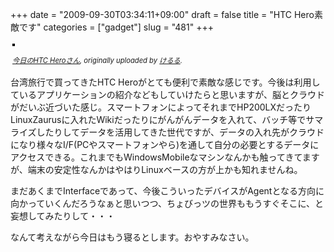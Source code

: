 +++
date = "2009-09-30T03:34:11+09:00"
draft = false
title = "HTC Hero素敵です"
categories = ["gadget"]
slug = "481"
+++

<div style="text-align: left; padding: 3px;"><a title="photo sharing" href="http://www.flickr.com/photos/keruru/3966824262/"><em><img style="border: solid 2px #000000;" src="http://farm3.static.flickr.com/2468/3966824262_bcd1e0369e.jpg" alt="" /></em></a>

<span style="font-size: 0.8em; margin-top: 0px;"><a href="http://www.flickr.com/photos/keruru/3966824262/"><em>今日のHTC Heroさん</em></a><em>, originally uploaded by </em><a href="http://www.flickr.com/people/keruru/"><em>けるる</em></a><em>.</em></span><em> </em></div>
台湾旅行で買ってきたHTC Heroがとても便利で素敵な感じです。今後は利用しているアプリケーションの紹介などもしていけたらと思いますが、脳とクラウドがだいぶ近づいた感じ。スマートフォンによってそれまでHP200LXだったりLinuxZaurusに入れたWikiだったりにがんがんデータを入れて、バッチ等でサマライズしたりしてデータを活用してきた世代ですが、データの入れ先がクラウドになり様々なI/F(PCやスマートフォンやら)を通して自分の必要とするデータにアクセスできる。これまでもWindowsMobileなマシンなんかも触ってきてますが、端末の安定性なんかはやはりLinuxベースの方が上かも知れませんね。

まだあくまでInterfaceであって、今後こういったデバイスがAgentとなる方向に向かっていくんだろうなぁと思いつつ、ちょびっツの世界ももうすぐそこに、と妄想してみたりして・・・

なんて考えながら今日はもう寝るとします。おやすみなさい。
